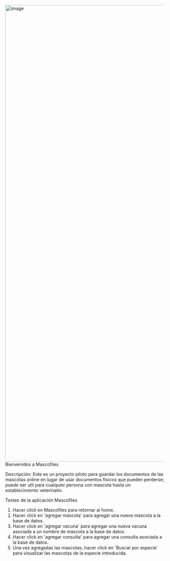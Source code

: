 <img width="1440" alt="image" src="https://github.com/adrychona/tercerapre-entrega-hernandez/assets/70786372/22171394-5ddb-4f21-98db-3f97a8d9a707">Bienvenidos a Mascofiles

Descripción: Este es un proyecto piloto para guardar los documentos de las mascotas online en lugar de usar documentos fisicos que pueden perderse; puede ser util para cualquier persona con mascota hasta un establecimiento veterinatio.

Testeo de la aplicación Mascofiles

1. Hacer click en Mascofiles para retornar al home.
2. Hacer click en 'agregar mascota' para agregar una nueva mascota a la base de datos.
3. Hacer click en 'agregar vacuna' para agregar una nueva vacuna asociada a un nombre de mascota a la base de datos.
4. Hacer click en 'agregar consulta' para agregar una consulta asociada a la base de datos.
5. Una vez agregadas las mascotas, hacer click en 'Buscar por especie' para visualizar las mascotas de la especie introducida.

   

